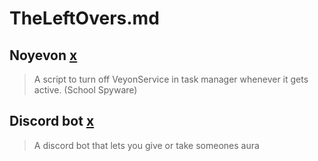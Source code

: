 # TheLeftOvers.md

## Noyevon [x](https://github.com/Fungichi/Noyevon)
> A script to turn off VeyonService in task manager whenever it gets active. (School Spyware)
## Discord bot [x](https://github.com/Fungichi/Discordbot)
> A discord bot that lets you give or take someones aura
